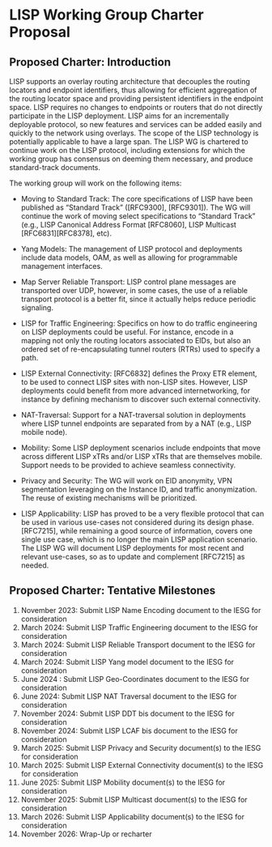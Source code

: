 # LISP Working Group Charter Proposal


## Proposed Charter: Introduction

LISP supports an overlay routing architecture that decouples the routing locators and endpoint identifiers, thus allowing for efficient aggregation of the routing locator space and providing persistent identifiers in the endpoint space. LISP requires no changes to endpoints or routers that do not directly participate in the LISP deployment. LISP aims for an incrementally deployable protocol, so new features and services can be added easily and quickly to the network using overlays. The scope of the LISP technology is potentially applicable to have a large span. The LISP WG is chartered to continue work on the LISP protocol, including extensions for which the working group has consensus on deeming them necessary, and produce standard-track documents.

The working group will work on the following items:

- Moving to Standard Track: The core specifications of LISP have been published as “Standard Track” ([RFC9300], [RFC9301]). The WG will continue the work of moving select specifications to “Standard Track” (e.g., LISP Canonical Address Format [RFC8060], LISP Multicast [RFC6831][RFC8378], etc).

- Yang Models: The management of LISP protocol and deployments include data models, OAM, as well as allowing for programmable management interfaces.

- Map Server Reliable Transport: LISP control plane messages are transported over UDP, however, in some cases, the use of a reliable transport protocol is a better fit, since it actually helps reduce periodic signaling. 

- LISP for Traffic Engineering: Specifics on how to do traffic engineering on LISP deployments could be useful. For instance, encode in a mapping not only the routing locators associated to EIDs, but also an ordered set of re-encapsulating tunnel routers (RTRs) used to specify a path.

- LISP External Connectivity: [RFC6832] defines the Proxy ETR element, to be used to connect LISP sites with non-LISP sites. However, LISP deployments could benefit from more advanced internetworking, for instance by defining mechanism to discover such external connectivity.

- NAT-Traversal: Support for a NAT-traversal solution in deployments where LISP tunnel endpoints are separated from by a NAT (e.g., LISP mobile node).

- Mobility: Some LISP deployment scenarios include endpoints that move across different LISP xTRs and/or LISP xTRs that are themselves mobile. Support needs to be provided to achieve seamless connectivity.

- Privacy and Security: The WG will work on EID anonymity, VPN segmentation leveraging on the Instance ID, and traffic anonymization. The reuse of existing mechanisms will be prioritized.

- LISP Applicability: LISP has proved to be a very flexible protocol that can be used in various use-cases not considered during its design phase. [RFC7215], while remaining a good source of information, covers one single use case, which is no longer the main LISP application scenario. The LISP WG will document LISP deployments for most recent and relevant use-cases, so as to update and complement [RFC7215] as needed.


## Proposed Charter: Tentative Milestones

1. November 2023: Submit LISP Name Encoding document to the IESG for consideration
2. March 2024: Submit LISP Traffic Engineering document to the IESG for consideration
3. March 2024: Submit LISP Reliable Transport document to the IESG for consideration
4. March 2024: Submit LISP Yang model document to the IESG for consideration
5. June 2024 : Submit LISP Geo-Coordinates document to the IESG for consideration
6. June 2024: Submit LISP NAT Traversal document to the IESG for consideration
7. November 2024: Submit LISP DDT bis document to the IESG for consideration
8. November 2024: Submit LISP LCAF bis document to the IESG for consideration
9. March 2025: Submit LISP Privacy and Security document(s) to the IESG for consideration
10. March 2025: Submit LISP External Connectivity document(s) to the IESG for consideration
11. June 2025: Submit LISP Mobility document(s) to the IESG for consideration
12. November 2025: Submit LISP Multicast document(s) to the IESG for consideration
13. March 2026: Submit LISP Applicability document(s) to the IESG for consideration
14. November 2026: Wrap-Up or recharter 
